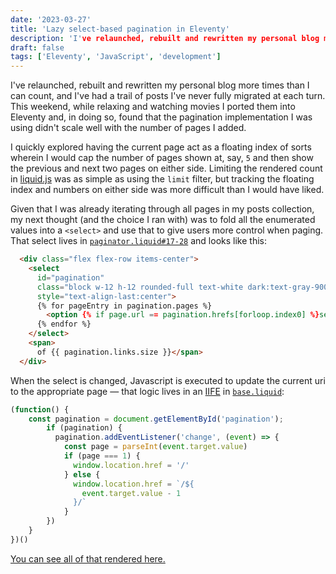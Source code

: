 ```yaml
---
date: '2023-03-27'
title: 'Lazy select-based pagination in Eleventy'
description: 'I've relaunched, rebuilt and rewritten my personal blog more times than I can count, and I've had a trail of posts I've never fully migrated at each turn. This weekend, while relaxing and watching movies I ported them into Eleventy and, in doing so, found that the pagination implementation I was using didn't scale well with the number of pages I added.'
draft: false
tags: ['Eleventy', 'JavaScript', 'development']
---
```


I've relaunched, rebuilt and rewritten my personal blog more times than I can count, and I've had a trail of posts I've never fully migrated at each turn. This weekend, while relaxing and watching movies I ported them into Eleventy and, in doing so, found that the pagination implementation I was using didn't scale well with the number of pages I added.<!-- excerpt -->

I quickly explored having the current page act as a floating index of sorts wherein I would cap the number of pages shown at, say, `5` and then show the previous and next two pages on either side. Limiting the rendered count in [liquid.js](https://liquidjs.com/) was as simple as using the `limit` filter, but tracking the floating index and numbers on either side was more difficult than I would have liked.

Given that I was already iterating through all pages in my posts collection, my next thought (and the choice I ran with) was to fold all the enumerated values into a `<select>` and use that to give users more control when paging. That select lives in [`paginator.liquid#17-28`](https://github.com/cdransf/coryd.dev/blob/78f6cfa93b6caaf6d82e9085939df9d2a14fc389/src/_includes/paginator.liquid#L17-L28) and looks like this:

```html
  <div class="flex flex-row items-center">
    <select
      id="pagination"
      class="block w-12 h-12 rounded-full text-white dark:text-gray-900 bg-blue-500 hover:bg-blue-500 dark:hover:bg-blue-300 mr-1 focus-visible:outline-none focus-visible:bg-blue-400 appearance-none text-center"
      style="text-align-last:center">
      {% for pageEntry in pagination.pages %}
        <option {% if page.url == pagination.hrefs[forloop.index0] %}selected{% endif %} value="{{ forloop.index }}">{{ forloop.index }}</option>
      {% endfor %}
    </select>
    <span>
      of {{ pagination.links.size }}</span>
  </div>
```

When the select is changed, Javascript is executed to update the current uri to the appropriate page — that logic lives in an [IIFE](https://developer.mozilla.org/en-US/docs/Glossary/IIFE) in [`base.liquid`](https://github.com/cdransf/coryd.dev/blob/78f6cfa93b6caaf6d82e9085939df9d2a14fc389/src/_includes/base.liquid#L74-L88):

```javascript
(function() {
    const pagination = document.getElementById('pagination');
        if (pagination) {
          pagination.addEventListener('change', (event) => {
            const page = parseInt(event.target.value)
            if (page === 1) {
              window.location.href = '/'
            } else {
              window.location.href = `/${
                event.target.value - 1
              }/`
            }
        })
    }
})()
```

[You can see all of that rendered here.](https://coryd.dev/#pagination)

